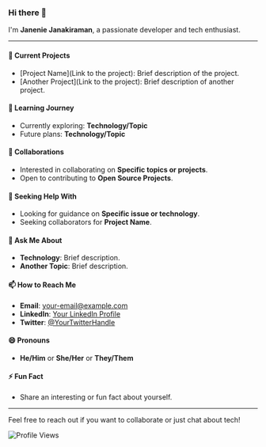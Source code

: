 ### Hi there 👋

I'm **Janenie Janakiraman**, a passionate developer and tech enthusiast.

---

#### 🔭 Current Projects
- [Project Name](Link to the project): Brief description of the project.
- [Another Project](Link to the project): Brief description of another project.

#### 🌱 Learning Journey
- Currently exploring: **Technology/Topic**
- Future plans: **Technology/Topic**

#### 👯 Collaborations
- Interested in collaborating on **Specific topics or projects**.
- Open to contributing to **Open Source Projects**.

#### 🤔 Seeking Help With
- Looking for guidance on **Specific issue or technology**.
- Seeking collaborators for **Project Name**.

#### 💬 Ask Me About
- **Technology**: Brief description.
- **Another Topic**: Brief description.

#### 📫 How to Reach Me
- **Email**: [your-email@example.com](mailto:your-email@example.com)
- **LinkedIn**: [Your LinkedIn Profile](https://www.linkedin.com/in/your-profile)
- **Twitter**: [@YourTwitterHandle](https://twitter.com/YourTwitterHandle)

#### 😄 Pronouns
- **He/Him** or **She/Her** or **They/Them**

#### ⚡ Fun Fact
- Share an interesting or fun fact about yourself.

---

Feel free to reach out if you want to collaborate or just chat about tech!



![Profile Views](https://komarev.com/ghpvc/?username=JanenieJanakiraman&color=blue)
